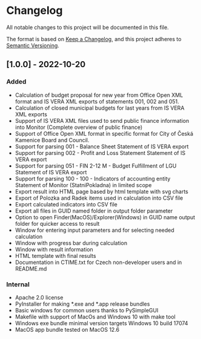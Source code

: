 # Changelog
All notable changes to this project will be documented in this file.

The format is based on [Keep a Changelog](https://keepachangelog.com/en/1.0.0/),
and this project adheres to [Semantic Versioning](https://semver.org/spec/v2.0.0.html).


## [1.0.0] - 2022-10-20
### Added
- Calculation of budget proposal for new year from Office Open XML format and IS VERA XML exports of statements 001, 002 and 051.
- Calculation of closed municipal budgets for last years from IS VERA XML exports
- Support of IS VERA XML files used to send public finance information into Monitor (Complete overview of public finance)
- Support of Office Open XML format in specific format for City of Česká Kamenice Board and Council.
- Support for parsing 001 - Balance Sheet Statement of IS VERA export
- Support for parsing 002 - Profit and Loss Statement Statement of IS VERA export
- Support for parsing 051 - FIN 2-12 M - Budget Fulfillment of LGU Statement of IS VERA export
- Support for parsing 100 - 100 - Indicators of accounting entity Statement of Monitor (StatniPokladna) in limited scope
- Export result into HTML page based by html template with svg charts
- Export of Polozka and Radek items used in calculation into CSV file
- Export calculated indicators into CSV file
- Export all files in GUID named folder in output folder parameter
- Option to open Finder(MacOS)/Explorer(Windows) in GUID name output folder for quicker access to result
- Window for entering input parameters and for selecting needed calculation
- Window with progress bar during calculation
- Window with result information
- HTML template with final results
- Documentation in CTIME.txt for Czech non-developer users and in README.md


### Internal
- Apache 2.0 license
- PyInstaller for making *.exe and *.app release bundles
- Basic windows for common users thanks to PySimpleGUI
- Makefile with support of MacOs and Windows 10 with make tool
- Windows exe bundle minimal version targets Windows 10 build 17074
- MacOS app bundle tested on MacOS 12.6
